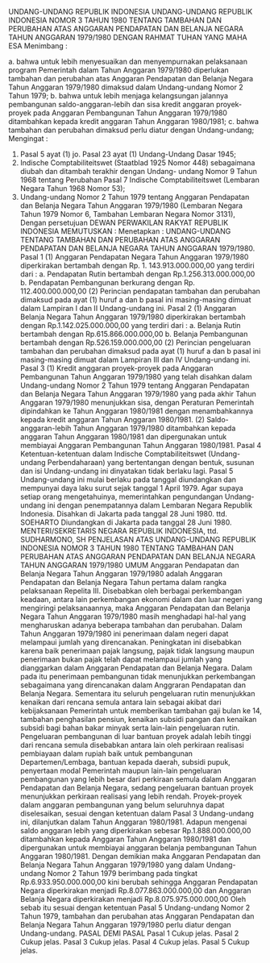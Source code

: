  UNDANG-UNDANG REPUBLIK INDONESIA UNDANG-UNDANG REPUBLIK INDONESIA NOMOR 3 TAHUN 1980 TENTANG TAMBAHAN DAN PERUBAHAN ATAS ANGGARAN PENDAPATAN DAN BELANJA NEGARA TAHUN ANGGARAN 1979/1980
DENGAN RAHMAT TUHAN YANG MAHA ESA
Menimbang :

a. bahwa untuk lebih menyesuaikan dan menyempurnakan pelaksanaan program Pemerintah dalam Tahun Anggaran 1979/1980 diperlukan tambahan dan perubahan atas Anggaran Pendapatan dan Belanja Negara Tahun Anggaran 1979/1980 dimaksud dalam Undang-undang Nomor 2 Tahun 1979;
b. bahwa untuk lebih menjaga kelangsungan jalannya pembangunan saldo-anggaran-lebih dan sisa kredit anggaran proyek-proyek pada Anggaran Pembangunan Tahun Anggaran 1979/1980 ditambahkan kepada kredit anggaran Tahun Anggaran 1980/1981;
c. bahwa tambahan dan perubahan dimaksud perlu diatur dengan Undang-undang;
Mengingat :

1. Pasal 5 ayat (1) jo. Pasal 23 ayat (1) Undang-Undang Dasar 1945;
2. Indische Comptabiliteitswet (Staatblad 1925 Nomor 448) sebagaimana diubah dan ditambah terakhir dengan Undang- undang Nomor 9 Tahun 1968 tentang Perubahan Pasal 7 Indische Comptabiliteitswet (Lembaran Negara Tahun 1968 Nomor 53);
3. Undang-undang Nomor 2 Tahun 1979 tentang Anggaran Pendapatan dan Belanja Negara Tahun Anggaran 1979/1980 (Lembaran Negara Tahun 1979 Nomor 6, Tambahan Lembaran Negara Nomor 3131), Dengan persetujuan DEWAN PERWAKILAN RAKYAT REPUBLIK INDONESIA
MEMUTUSKAN :
 Menetapkan : UNDANG-UNDANG TENTANG TAMBAHAN DAN PERUBAHAN ATAS ANGGARAN PENDAPATAN DAN BELANJA NEGARA TAHUN ANGGARAN 1979/1980.
Pasal 1
(1) Anggaran Pendapatan Negara Tahun Anggaran 1979/1980 diperkirakan bertambah dengan Rp. 1. 143.913.000.000,00 yang terdiri dari :
a. Pendapatan Rutin bertambah dengan Rp.1.256.313.000.000,00 b. Pendapatan Pembangunan berkurang dengan Rp. 112.400.000.000,00 (2) Perincian pendapatan tambahan dan perubahan dimaksud pada ayat (1) huruf a dan b pasal ini masing-masing dimuat dalam Lampiran I dan II Undang-undang ini.
Pasal 2
(1) Anggaran Belanja Negara Tahun Anggaran 1979/1980 diperkirakan bertambah dengan Rp.1.142.025.000.000,00 yang terdiri dari :
a. Belanja Rutin bertambah dengan Rp.615.866.000.000,00 b. Belanja Pembangunan bertambah dengan Rp.526.159.000.000,00 (2) Perincian pengeluaran tambahan dan perubahan dimaksud pada ayat (1) huruf a dan b pasal ini masing-masing dimuat dalam Lampiran III dan IV Undang-undang ini.
Pasal 3
(1) Kredit anggaran proyek-proyek pada Anggaran Pembangunan Tahun Anggaran 1979/1980 yang telah disahkan dalam Undang-undang Nomor 2 Tahun 1979 tentang Anggaran Pendapatan dan Belanja Negara Tahun Anggaran 1979/1980 yang pada akhir Tahun Anggaran 1979/1980 menunjukkan sisa, dengan Peraturan Pemerintah dipindahkan ke Tahun Anggaran 1980/1981 dengan menambahkannya kepada kredit anggaran Tahun Anggaran 1980/1981.
(2) Saldo-anggaran-lebih Tahun Anggaran 1979/1980 ditambahkan kepada anggaran Tahun Anggaran 1980/1981 dan dipergunakan untuk membiayai Anggaran Pembangunan Tahun Anggaran 1980/1981.
Pasal 4
Ketentuan-ketentuan dalam Indische Comptabiliteitswet (Undang-undang Perbendaharaan) yang bertentangan dengan bentuk, susunan dan isi Undang-undang ini dinyatakan tidak berlaku lagi.
Pasal 5
Undang-undang ini mulai berlaku pada tanggal diundangkan dan mempunyai daya laku surut sejak tanggal 1 April 1979. Agar supaya setiap orang mengetahuinya, memerintahkan pengundangan Undang- undang ini dengan penempatannya dalam Lembaran Negara Republik Indonesia. Disahkan di Jakarta pada tanggal 28 Juni 1980. ttd. SOEHARTO Diundangkan di Jakarta pada tanggal 28 Juni 1980. MENTERI/SEKRETARIS NEGARA REPUBLIK INDONESIA, ttd. SUDHARMONO, SH PENJELASAN ATAS UNDANG-UNDANG REPUBLIK INDONESIA NOMOR 3 TAHUN 1980 TENTANG TAMBAHAN DAN PERUBAHAN ATAS ANGGARAN PENDAPATAN DAN BELANJA NEGARA TAHUN ANGGARAN 1979/1980 UMUM Anggaran Pendapatan dan Belanja Negara Tahun Anggaran 1979/1980 adalah Anggaran Pendapatan dan Belanja Negara Tahun pertama dalam rangka pelaksanaan Repelita III. Disebabkan oleh berbagai perkembangan keadaan, antara lain perkembangan ekonomi dalam dan luar negeri yang mengiringi pelaksanaannya, maka Anggaran Pendapatan dan Belanja Negara Tahun Anggaran 1979/1980 masih menghadapi hal-hal yang mengharuskan adanya beberapa tambahan dan perubahan. Dalam Tahun Anggaran 1979/1980 ini penerimaan dalam negeri dapat melampaui jumlah yang direncanakan. Peningkatan ini disebabkan karena baik penerimaan pajak langsung, pajak tidak langsung maupun penerimaan bukan pajak telah dapat melampaui jumlah yang dianggarkan dalam Anggaran Pendapatan dan Belanja Negara. Dalam pada itu penerimaan pembangunan tidak menunjukkan perkembangan sebagaimana yang direncanakan dalam Anggraran Pendapatan dan Belanja Negara. Sementara itu seluruh pengeluaran rutin menunjukkan kenaikan dari rencana semula antara lain sebagai akibat dari kebijaksanaan Pemerintah untuk memberikan tambahan gaji bulan ke 14, tambahan penghasilan pensiun, kenaikan subsidi pangan dan kenaikan subsidi bagi bahan bakar minyak serta lain-lain pengeluaran rutin. Pengeluaran pembangunan di luar bantuan proyek adalah lebih tinggi dari rencana semula disebabkan antara lain oleh perkiraan realisasi pembiayaan dalam rupiah baik untuk pembangunan Departemen/Lembaga, bantuan kepada daerah, subsidi pupuk, penyertaan modal Pemerintah maupun lain-lain pengeluaran pembangunan yang lebih besar dari perkiraan semula dalam Anggaran Pendapatan dan Belanja Negara, sedang pengeluaran bantuan proyek menunjukkan perkiraan realisasi yang lebih rendah. Proyek-proyek dalam anggaran pembangunan yang belum seluruhnya dapat diselesaikan, sesuai dengan ketentuan dalam Pasal 3 Undang-undang ini, dilanjutkan dalam Tahun Anggaran 1980/1981. Adapun mengenai saldo anggaran lebih yang diperkirakan sebesar Rp.1.888.000.000,00 ditambahkan kepada Anggaran Tahun Anggaran 1980/1981 dan dipergunakan untuk membiayai anggaran belanja pembangunan Tahun Anggaran 1980/1981. Dengan demikian maka Anggaran Pendapatan dan Belanja Negara Tahun Anggaran 1979/1980 yang dalam Undang- undang Nomor 2 Tahun 1979 berimbang pada tingkat Rp.6.933.950.000.000,00 kini berubah sehingga Anggaran Pendapatan Negara diperkirakan menjadi Rp.8.077.863.000.000,00 dan Anggaran Belanja Negara diperkirakan menjadi Rp.8.075.975.000.000,00 Oleh sebab itu sesuai dengan ketentuan Pasal 5 Undang-undang Nomor 2 Tahun 1979, tambahan dan perubahan atas Anggaran Pendapatan dan Belanja Negara Tahun Anggaran 1979/1980 perlu diatur dengan Undang-undang. PASAL DEMI PASAL
Pasal 1
Cukup jelas.
Pasal 2
Cukup jelas.
Pasal 3
Cukup jelas.
Pasal 4
Cukup jelas.
Pasal 5
Cukup jelas.